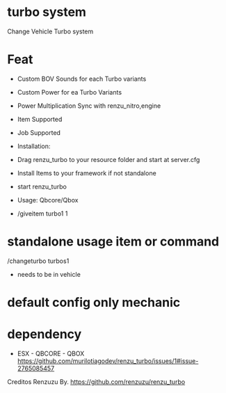 # turbo system
Change Vehicle Turbo system

# Feat
- Custom BOV Sounds for each Turbo variants
- Custom Power for ea Turbo Variants
- Power Multiplication Sync with renzu_nitro,engine
- Item Supported
- Job Supported


- Installation:
- Drag renzu_turbo to your resource folder and start at server.cfg
- Install Items to your framework if not standalone
- start renzu_turbo
- Usage:
  Qbcore/Qbox 
- /giveitem turbo1 1


# standalone usage item or command
/changeturbo turbos1
- needs to be in vehicle

# default config only mechanic

# dependency 
- ESX - QBCORE - QBOX
https://github.com/murilotiagodev/renzu_turbo/issues/1#issue-2765085457

Creditos Renzuzu By.
https://github.com/renzuzu/renzu_turbo
